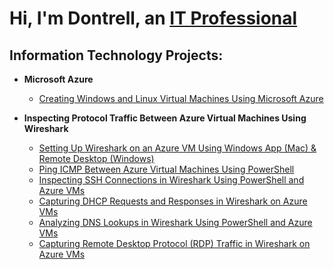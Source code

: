 <h1>Hi, I'm Dontrell, an <a href="https://www.linkedin.com/in/dontrellwest">IT Professional</a></h1>

<h2> Information Technology Projects:</h2>

- <b>Microsoft Azure</b>
  - [Creating Windows and Linux Virtual Machines Using Microsoft Azure](https://github.com/dontrellwest/azure-virtual-machine-creation)


- <b>Inspecting Protocol Traffic Between Azure Virtual Machines Using Wireshark</b>
  - [Setting Up Wireshark on an Azure VM Using Windows App (Mac) & Remote Desktop (Windows)](https://github.com/dontrellwest/install-wireshark)
  - [Ping ICMP Between Azure Virtual Machines Using PowerShell](https://github.com/dontrellwest/ping-icmp)
  - [Inspecting SSH Connections in Wireshark Using PowerShell and Azure VMs](https://github.com/dontrellwest/ssh)
  - [Capturing DHCP Requests and Responses in Wireshark on Azure VMs](https://github.com/dontrellwest/dhcp)
  - [Analyzing DNS Lookups in Wireshark Using PowerShell and Azure VMs](https://github.com/dontrellwest/dns)
  - [Capturing Remote Desktop Protocol (RDP) Traffic in Wireshark on Azure VMs](https://github.com/dontrellwest/rdp)
